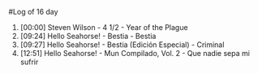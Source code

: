 #Log of 16 day

1. [00:00] Steven Wilson - 4 1/2 - Year of the Plague
1. [09:24] Hello Seahorse! - Bestia - Bestia
1. [09:27] Hello Seahorse! - Bestia (Edición Especial) - Criminal
1. [12:51] Hello Seahorse! - Mun Compilado, Vol. 2 - Que nadie sepa mi sufrir
